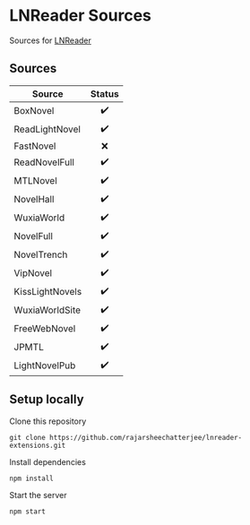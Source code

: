 # LNReader Sources

Sources for [LNReader](https://github.com/rajarsheechatterjee/lnreader)

## Sources

| Source          |       Status       |
| --------------- | :----------------: |
| BoxNovel        | :heavy_check_mark: |
| ReadLightNovel  | :heavy_check_mark: |
| FastNovel       |        :x:         |
| ReadNovelFull   | :heavy_check_mark: |
| MTLNovel        | :heavy_check_mark: |
| NovelHall       | :heavy_check_mark: |
| WuxiaWorld      | :heavy_check_mark: |
| NovelFull       | :heavy_check_mark: |
| NovelTrench     | :heavy_check_mark: |
| VipNovel        | :heavy_check_mark: |
| KissLightNovels | :heavy_check_mark: |
| WuxiaWorldSite  | :heavy_check_mark: |
| FreeWebNovel    | :heavy_check_mark: |
| JPMTL           | :heavy_check_mark: |
| LightNovelPub   | :heavy_check_mark: |

## Setup locally

Clone this repository

```
git clone https://github.com/rajarsheechatterjee/lnreader-extensions.git
```

Install dependencies

```
npm install
```

Start the server

```
npm start
```
